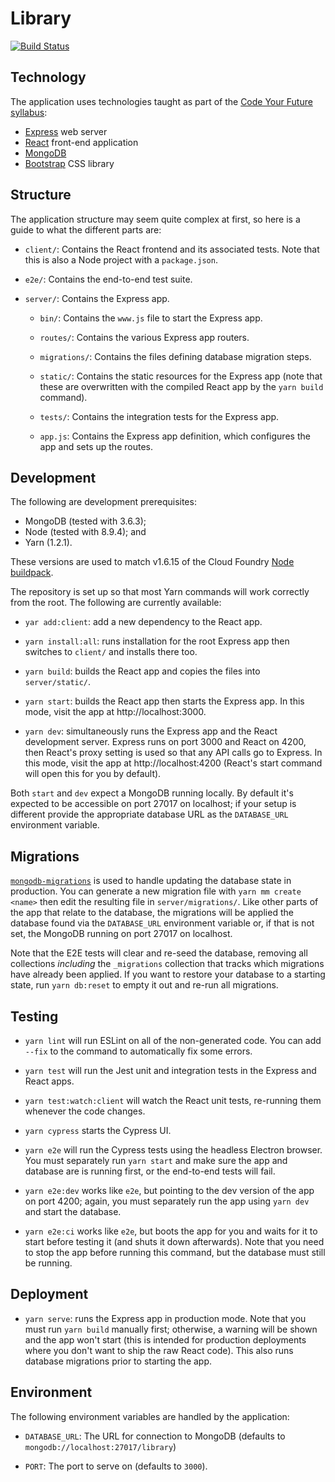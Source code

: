 Library
=======

[![Build Status][6]][7]

Technology
----------

The application uses technologies taught as part of the [Code Your Future
syllabus][2]:

  - [Express][3] web server
  - [React][4] front-end application
  - [MongoDB][8]
  - [Bootstrap][5] CSS library

Structure
---------

The application structure may seem quite complex at first, so here is a guide
to what the different parts are:

  - `client/`: Contains the React frontend and its associated tests. Note that
    this is also a Node project with a `package.json`.

  - `e2e/`: Contains the end-to-end test suite.

  - `server/`: Contains the Express app.

      - `bin/`: Contains the `www.js` file to start the Express app.

      - `routes/`: Contains the various Express app routers.

      - `migrations/`: Contains the files defining database migration steps.

      - `static/`: Contains the static resources for the Express app (note that
        these are overwritten with the compiled React app by the `yarn build`
        command).

      - `tests/`: Contains the integration tests for the Express app.

      - `app.js`: Contains the Express app definition, which configures the app
        and sets up the routes.

Development
-----------

The following are development prerequisites:

  - MongoDB (tested with 3.6.3);
  - Node (tested with 8.9.4); and
  - Yarn (1.2.1).

These versions are used to match v1.6.15 of the Cloud Foundry [Node
buildpack][1].

The repository is set up so that most Yarn commands will work correctly from
the root. The following are currently available:

  - `yar add:client`: add a new dependency to the React app.

  - `yarn install:all`: runs installation for the root Express app then
    switches to `client/` and installs there too.
   
  - `yarn build`: builds the React app and copies the files into
    `server/static/`.

  - `yarn start`: builds the React app then starts the Express app. In this
    mode, visit the app at http://localhost:3000.

  - `yarn dev`: simultaneously runs the Express app and the React development
    server. Express runs on port 3000 and React on 4200, then React's proxy
    setting is used so that any API calls go to Express. In this mode, visit
    the app at http://localhost:4200 (React's start command will open this for
    you by default).

Both `start` and `dev` expect a MongoDB running locally. By default it's
expected to be accessible on port 27017 on localhost; if your setup is
different provide the appropriate database URL as the `DATABASE_URL`
environment variable.

Migrations
----------

[`mongodb-migrations`][9] is used to handle updating the database state in
production. You can generate a new migration file with `yarn mm create <name>`
then edit the resulting file in `server/migrations/`. Like other parts of the
app that relate to the database, the migrations will be applied the database
found via the `DATABASE_URL` environment variable or, if that is not set, the
MongoDB running on port 27017 on localhost.

Note that the E2E tests will clear and re-seed the database, removing all
collections *including* the `_migrations` collection that tracks which
migrations have already been applied. If you want to restore your database to
a starting state, run `yarn db:reset` to empty it out and re-run all
migrations.

Testing
-------

  - `yarn lint` will run ESLint on all of the non-generated code. You can add
    `--fix` to the command to automatically fix some errors.

  - `yarn test` will run the Jest unit and integration tests in the Express
    and React apps.

  - `yarn test:watch:client` will watch the React unit tests, re-running them
    whenever the code changes.
    
  - `yarn cypress` starts the Cypress UI.

  - `yarn e2e` will run the Cypress tests using the headless Electron browser.
    You must separately run `yarn start` and make sure the app and database
    are is running first, or the end-to-end tests will fail.

  - `yarn e2e:dev` works like `e2e`, but pointing to the dev version of the
    app on port 4200; again, you must separately run the app using `yarn dev`
    and start the database.

  - `yarn e2e:ci` works like `e2e`, but boots the app for you and waits for it
    to start before testing it (and shuts it down afterwards). Note that you
    need to stop the app before running this command, but the database must
    still be running.

Deployment
----------

  - `yarn serve`: runs the Express app in production mode. Note that you must
    run `yarn build` manually first; otherwise, a warning will be shown and
    the app won't start (this is intended for production deployments where you
    don't want to ship the raw React code). This also runs database migrations
    prior to starting the app.

Environment
-----------

The following environment variables are handled by the application:

  - `DATABASE_URL`: The URL for connection to MongoDB (defaults to
    `mongodb://localhost:27017/library`)

  - `PORT`: The port to serve on (defaults to `3000`).

 [1]: https://github.com/cloudfoundry/nodejs-buildpack/releases/tag/v1.6.15
 [2]: https://codeyourfuture.github.io/syllabus-master/
 [3]: https://expressjs.com/
 [4]: https://reactjs.org/
 [5]: https://getbootstrap.com/
 [6]: https://travis-ci.org/textbook/cyf-library.svg?branch=master
 [7]: https://travis-ci.org/textbook/cyf-library
 [8]: https://www.mongodb.com/
 [9]: http://npmjs.com/package/mongodb-migrations
